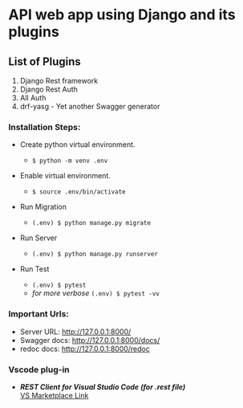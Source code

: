 # API web app using Django and its plugins

## List of Plugins

1. Django Rest framework
2. Django Rest Auth
3. All Auth
4. drf-yasg - Yet another Swagger generator

### Installation Steps:

- Create python virtual environment.
  - `$ python -m venv .env`
- Enable virtual environment.
  - `$ source .env/bin/activate`
- Run Migration
  - `(.env) $ python manage.py migrate`
- Run Server

  - `(.env) $ python manage.py runserver`

- Run Test
  - `(.env) $ pytest`
  - <em>for more verbose</em> `(.env) $ pytest -vv`

### Important Urls:

- Server URL: http://127.0.0.1:8000/
- Swagger docs: http://127.0.0.1:8000/docs/
- redoc docs: http://127.0.0.1:8000/redoc

### Vscode plug-in

- **_REST Client for Visual Studio Code (for .rest file)_** \
  [VS Marketplace Link](https://marketplace.visualstudio.com/items?itemName=humao.rest-client)
